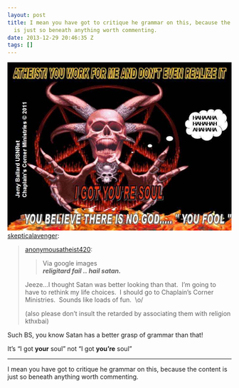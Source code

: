 ```yaml
---
layout: post
title: I mean you have got to critique he grammar on this, because the content
  is just so beneath anything worth commenting.
date: 2013-12-29 20:46:35 Z
tags: []
---
```

![](/media/2013/12/71551773856.jpg)
[skepticalavenger](http://skepticalavenger.tumblr.com/post/71533553968/anonymousatheist420-via-google-images):

> [anonymousatheist420](http://anonymousatheist420.tumblr.com/post/71489555592/via-google-images-religitard-fail-hail-satan):
> 
> > Via google images  
> > _**religitard fail .. hail satan.**_ 
> 
> Jeeze…I thought Satan was better looking than that.  I’m going to have to rethink my life choices.  I should go to Chaplain’s Corner Ministries.  Sounds like loads of fun.  \\o/
> 
> (also please don’t insult the retarded by associating them with religion kthxbai)

Such BS, you know Satan has a better grasp of grammar than that!

It’s “I got **your** soul” not “I got **you’re** soul”

* * *

I mean you have got to critique he grammar on this, because the content is just so beneath anything worth commenting.
